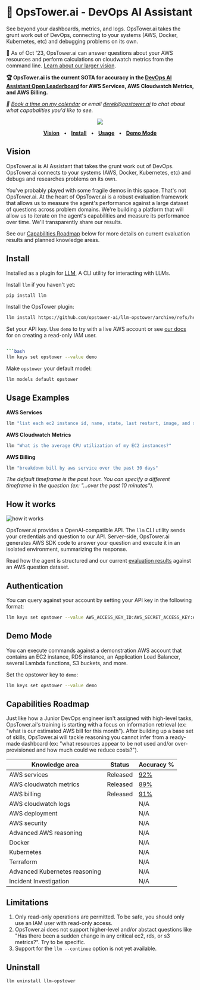 # 🗼 OpsTower.ai - DevOps AI Assistant

See beyond your dashboards, metrics, and logs. OpsTower.ai takes the grunt work out of DevOps, connecting to your systems (AWS, Docker, Kubernetes, etc) and debugging problems on its own.

🚧 As of Oct '23, OpsTower.ai can answer questions about your AWS resources and perform calculations on cloudwatch metrics from the command line. [Learn about our larger vision](#user-content-vision).

__🏆 OpsTower.ai is the current SOTA for accuracy in the [DevOps AI Assistant Open Leaderboard](https://github.com/opstower-ai/devops-ai-open-leaderboard) for AWS Services, AWS Cloudwatch Metrics, and AWS Billing.__

_📅 [Book a time on my calendar](https://calendly.com/derek-haynes) or email derek@opstower.ai to chat about what capabalities you'd like to see._

<p align="center">
  <a href="https://www.loom.com/share/dcab0392e5104364a8dcc6a05491b906?sid=378db519-45c7-49df-b792-6d7af0d8854a" target="_blank"><img src="https://public-opstower.s3.amazonaws.com/demo_screenshot.png"/></a>
</p>

<p align="center">
<a href="#user-content-vision"><strong>Vision</strong></a>
<span>&nbsp;&nbsp;•&nbsp;&nbsp;</span>
<a href="#user-content-install"><strong>Install</strong></a>
<span>&nbsp;&nbsp;•&nbsp;&nbsp;</span>
<a href="#user-content-usage"><strong>Usage</strong></a>
<span>&nbsp;&nbsp;•&nbsp;&nbsp;</span>
<a href="#user-content-demo-mode"><strong>Demo Mode</strong></a>
</p>

## Vision

OpsTower.ai is AI Assistant that takes the grunt work out of DevOps. OpsTower.ai connects to your systems (AWS, Docker, Kubernetes, etc) and debugs and researches problems on its own.

You've probably played with some fragile demos in this space. That's not OpsTower.ai. At the heart of OpsTower.ai is a robust evaluation framework that allows us to measure the agent's performance against a large dataset of questions across problem domains. We're building a platform that will allow us to iterate on the agent's capabilities and measure its performance over time. We'll transparently share our results.

See our [Capabilities Roadmap](#user-content-capabilities-roadmap) below for more details on current evaluation results and planned knowledge areas.

## Install

Installed as a plugin for [LLM](https://llm.datasette.io/), A CLI utility for interacting with LLMs.

Install `llm` if you haven't yet:

```bash
pip install llm
```

Install the OpsTower plugin:

```bash
llm install https://github.com/opstower-ai/llm-opstower/archive/refs/heads/main.zip
```

Set your API key. Use `demo` to try with a live AWS account or see [our docs](docs/aws_read_only_iam_user.md) for on creating a read-only IAM user.

```bash

```bash
llm keys set opstower --value demo
```

Make `opstower` your default model:

```bash
llm models default opstower
```

## Usage Examples

__AWS Services__

```bash
llm "list each ec2 instance id, name, state, last restart, image, and size"
```

__AWS Cloudwatch Metrics__

```bash
llm "What is the average CPU utilization of my EC2 instances?"
```
__AWS Billing__

```bash
llm "breakdown bill by aws service over the past 30 days"
```

_The default timeframe is the past hour. You can specify a different timeframe in the question (ex: "...over the past 10 minutes")._

## How it works

![how it works](https://www.opstower.ai/assets/images/agent_eval/agent_orch.png)

OpsTower.ai provides a OpenAI-compatible API. The `llm` CLI utility sends your credentials and question to our API. Server-side, OpsTower.ai generates AWS SDK code to answer your question and execute it in an isolated environment, summarizing the response.

Read how the agent is structured and our current [evaluation results](https://www.opstower.ai/2023-evaluating-ai-agents/) against an AWS question dataset.

## Authentication

You can query against your account by setting your API key in the following format:

```bash
llm keys set opstower --value AWS_ACCESS_KEY_ID:AWS_SECRET_ACCESS_KEY:AWS_REGION
```

## Demo Mode

You can execute commands against a demonstration AWS account that contains an EC2 instance, RDS instance, an Application Load Balancer, several Lambda functions, S3 buckets, and more.

Set the opstower key to `demo`:

```bash
llm keys set opstower --value demo
```

## Capabilities Roadmap

Just like how a Junior DevOps engineer isn't assigned with high-level tasks, OpsTower.ai's training is starting with a focus on information retrieval (ex: "what is our estimated AWS bill for this month"). After building up a base set of skills, OpsTower.ai will tackle reasoning you cannot infer from a ready-made dashboard (ex: "what resources appear to be not used and/or over-provisioned and how much could we reduce costs?").

| Knowledge area | Status | Accuracy % |
| -------- | -------- | -------- |
| AWS services  | Released  | [92%](https://github.com/opstower-ai/devops-ai-open-leaderboard#-current-leaderboard)  |
| AWS cloudwatch metrics | Released  | [89%](https://github.com/opstower-ai/devops-ai-open-leaderboard#-current-leaderboard)  |
| AWS billing  | Released  | [91%](https://github.com/opstower-ai/devops-ai-open-leaderboard#-current-leaderboard)  |
| AWS cloudwatch logs  |   | N/A  |
| AWS deployment  |   | N/A  |
| AWS security  |   | N/A  |
| Advanced AWS reasoning  |   | N/A  |
| Docker  |   | N/A  |
| Kubernetes  |   | N/A  |
| Terraform  |   | N/A  |
| Advanced Kubernetes reasoning  |   | N/A  |
| Incident Investigation  |   | N/A  |

## Limitations

1. Only read-only operations are permitted. To be safe, you should only use an IAM user with read-only access.
2. OpsTower.ai does not support higher-level and/or abstact questions like "Has there been a sudden change in any critical ec2, rds, or s3 metrics?". Try to be specific.
3. Support for the `llm --continue` option is not yet available.

## Uninstall

```bash
llm uninstall llm-opstower
```
